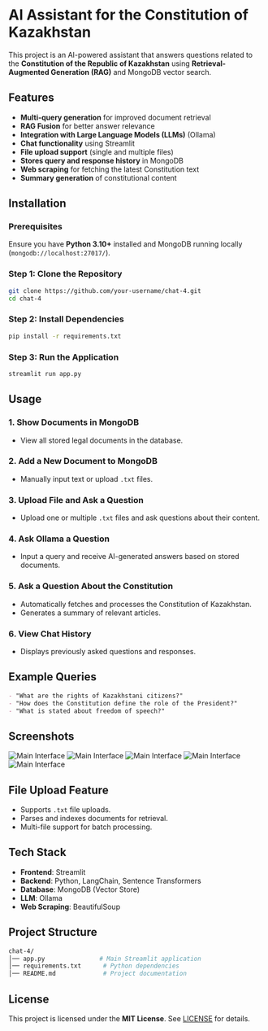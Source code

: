 # AI Assistant for the Constitution of Kazakhstan

This project is an AI-powered assistant that answers questions related to the **Constitution of the Republic of Kazakhstan** using **Retrieval-Augmented Generation (RAG)** and MongoDB vector search.

## Features

- **Multi-query generation** for improved document retrieval
- **RAG Fusion** for better answer relevance
- **Integration with Large Language Models (LLMs)** (Ollama)
- **Chat functionality** using Streamlit
- **File upload support** (single and multiple files)
- **Stores query and response history** in MongoDB
- **Web scraping** for fetching the latest Constitution text
- **Summary generation** of constitutional content

## Installation

### Prerequisites
Ensure you have **Python 3.10+** installed and MongoDB running locally (`mongodb://localhost:27017/`).

### Step 1: Clone the Repository
```bash
git clone https://github.com/your-username/chat-4.git
cd chat-4
```

### Step 2: Install Dependencies
```bash
pip install -r requirements.txt
```

### Step 3: Run the Application
```bash
streamlit run app.py
```

## Usage

### 1. Show Documents in MongoDB
- View all stored legal documents in the database.

### 2. Add a New Document to MongoDB
- Manually input text or upload `.txt` files.

### 3. Upload File and Ask a Question
- Upload one or multiple `.txt` files and ask questions about their content.

### 4. Ask Ollama a Question
- Input a query and receive AI-generated answers based on stored documents.

### 5. Ask a Question About the Constitution
- Automatically fetches and processes the Constitution of Kazakhstan.
- Generates a summary of relevant articles.

### 6. View Chat History
- Displays previously asked questions and responses.

## Example Queries
```markdown
- "What are the rights of Kazakhstani citizens?"
- "How does the Constitution define the role of the President?"
- "What is stated about freedom of speech?"
```

## Screenshots
![Main Interface](screenshots/#1.jpg)
![Main Interface](screenshots/#2.jpg)
![Main Interface](screenshots/#3.jpg)
![Main Interface](screenshots/#4.jpg)
![Main Interface](screenshots/#5.jpg)

## File Upload Feature
- Supports `.txt` file uploads.
- Parses and indexes documents for retrieval.
- Multi-file support for batch processing.

## Tech Stack
- **Frontend**: Streamlit
- **Backend**: Python, LangChain, Sentence Transformers
- **Database**: MongoDB (Vector Store)
- **LLM**: Ollama
- **Web Scraping**: BeautifulSoup

## Project Structure
```bash
chat-4/
│── app.py               # Main Streamlit application
│── requirements.txt      # Python dependencies
│── README.md             # Project documentation
```

## License
This project is licensed under the **MIT License**. See [LICENSE](LICENSE) for details.



